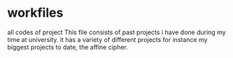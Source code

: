# workfiles
all codes of project
This file consists of past projects i have done during my time at university. 
it has a variety of different projects for instance my biggest projects to date, the affine cipher.

